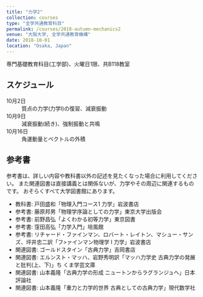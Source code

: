 ```yaml
---
title: "力学2"
collection: courses
type: "全学共通教育科目"
permalink: /courses/2018-autumn-mechanics2
venue: "大阪大学, 全学共通教育機構"
date: 2018-10-01
location: "Osaka, Japan"
---
```


専門基礎教育科目(工学部)、火曜日1限、共B118教室

スケジュール
-----
<dl>
<dt>10月2日</dt>
<dd>質点の力学(力学I)の復習、減衰振動</dd>
<dt>10月9日</dt>
<dd>減衰振動(続き)、強制振動と共鳴</dd>
<dt>10月16日</dt>
<dd>角運動量とベクトルの外積</dd>
</dl>

参考書
-----
参考書は、詳しい内容や教科書以外の記述を見たくなった場合に利用してください。
また関連図書は直接講義とは関係ないが、力学やその周辺に関連するものです。
おそらくすべて大学図書館にあります。
* 教科書: 戸田盛和「物理入門コース1 力学」岩波書店
* 参考書: 藤原邦男「物理学序論としての力学」東京大学出版会
* 参考書: 前野昌弘「よくわかる初等力学」東京図書
* 参考書: 窪田高弘「力学入門」培風館
* 参考書: リチャード・ファインマン、ロバート・レイトン、マシュー・サンズ、坪井忠二訳「フ>ァインマン物理学 I 力学」岩波書店
* 関連図書: ゴールドスタイン「古典力学」吉岡書店
* 関連図書: エルンスト・マッハ、岩野秀明訳「マッハ力学史 古典力学の発展と批判(上、下)」ち
くま学芸文庫
* 関連図書: 山本義隆「古典力学の形成 ニュートンからラグランジュへ」日本評論社
* 関連図書: 山本義隆「重力と力学的世界 古典としての古典力学」現代数学社

